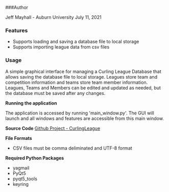 ###Author

Jeff Mayhall - Auburn University
July 11, 2021

### Features

- Supports loading and saving a database file to local storage
- Supports importing league data from csv files

### Usage
A simple graphical interface for managing a Curling League Database that allows saving the database file to local storage.  Leagues store team and competition information and teams store team member information.  Leagues, Teams and Members can be edited and updated as needed, but the database must be saved after any changes.

**Running the application** 

The application is accessed by running 'main_window.py'.  The GUI will launch and all windows and features are accessible from this main window.

**Source Code**
[Github Project - CurlingLeague](https://github.com/jmayhall/CurlingLeague)

**File Formats**
- CSV files must be comma deliminated and UTF-8 format

**Required Python Packages**
- yagmail
- PyQt5
- pyqt5_tools
- keyring
